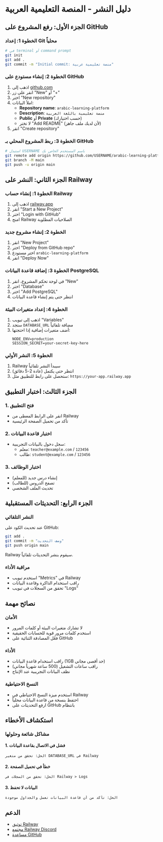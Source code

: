 # دليل النشر - المنصة التعليمية العربية

## الجزء الأول: رفع المشروع على GitHub

### الخطوة 1: إعداد Git محلياً
```bash
# في terminal أو command prompt
git init
git add .
git commit -m "Initial commit: منصة تعليمية عربية"
```

### الخطوة 2: إنشاء مستودع على GitHub
1. اذهب إلى [github.com](https://github.com)
2. انقر على زر "New" أو "+"
3. اختر "New repository"
4. املأ البيانات:
   - **Repository name**: `arabic-learning-platform`
   - **Description**: `منصة تعليمية باللغة العربية`
   - **Public** أو **Private** (حسب اختيارك)
   - لا تختر "Add README" (لأن لديك ملف جاهز)
5. انقر "Create repository"

### الخطوة 3: ربط المشروع المحلي بـ GitHub
```bash
# استبدل USERNAME باسم المستخدم الخاص بك
git remote add origin https://github.com/USERNAME/arabic-learning-platform.git
git branch -M main
git push -u origin main
```

## الجزء الثاني: النشر على Railway

### الخطوة 1: إنشاء حساب Railway
1. اذهب إلى [railway.app](https://railway.app)
2. انقر "Start a New Project"
3. اختر "Login with GitHub"
4. امنح Railway الصلاحيات المطلوبة

### الخطوة 2: إنشاء مشروع جديد
1. انقر "New Project"
2. اختر "Deploy from GitHub repo"
3. اختر مستودع `arabic-learning-platform`
4. انقر "Deploy Now"

### الخطوة 3: إضافة قاعدة البيانات PostgreSQL
1. في لوحة تحكم المشروع، انقر "New"
2. اختر "Database"
3. اختر "Add PostgreSQL"
4. انتظر حتى يتم إنشاء قاعدة البيانات

### الخطوة 4: إعداد متغيرات البيئة
1. اذهب إلى تبويب "Variables"
2. ستجد `DATABASE_URL` مضافة تلقائياً
3. أضف متغيرات إضافية إذا احتجتها:
   ```
   NODE_ENV=production
   SESSION_SECRET=your-secret-key-here
   ```

### الخطوة 5: النشر الأولي
1. Railway سيبدأ النشر تلقائياً
2. انتظر حتى يكتمل (عادة 2-5 دقائق)
3. ستحصل على رابط للتطبيق مثل: `https://your-app.railway.app`

## الجزء الثالث: اختبار التطبيق

### 1. فتح التطبيق
- انقر على الرابط المعطى من Railway
- تأكد من تحميل الصفحة الرئيسية

### 2. اختبار قاعدة البيانات
- سجل دخول بالبيانات التجريبية:
  - معلم: `teacher@example.com` / `123456`
  - طالب: `student@example.com` / `123456`

### 3. اختبار الوظائف
- إنشاء درس جديد (للمعلم)
- تصفح الدروس (للطالب)
- تحديث الملف الشخصي

## الجزء الرابع: التحديثات المستقبلية

### النشر التلقائي
عند تحديث الكود على GitHub:
```bash
git add .
git commit -m "وصف التحديث"
git push origin main
```
Railway سيقوم بنشر التحديثات تلقائياً.

### مراقبة الأداء
- استخدم تبويب "Metrics" في Railway
- راقب استخدام الذاكرة وقاعدة البيانات
- تحقق من السجلات في تبويب "Logs"

## نصائح مهمة

### الأمان
- لا تشارك متغيرات البيئة أو كلمات المرور
- استخدم كلمات مرور قوية للحسابات الحقيقية
- فعّل المصادقة الثنائية على GitHub

### الأداء
- راقب استخدام قاعدة البيانات (1GB حد أقصى مجاني)
- راقب ساعات التشغيل (500 ساعة شهرياً مجاني)
- نظف البيانات التجريبية عند الإنتاج

### النسخ الاحتياطية
- استخدم ميزة النسخ الاحتياطي في Railway
- احتفظ بنسخة من قاعدة البيانات محلياً
- ارفع التحديثات على GitHub بانتظام

## استكشاف الأخطاء

### مشاكل شائعة وحلولها

#### 1. فشل في الاتصال بقاعدة البيانات
```
الحل: تحقق من متغير DATABASE_URL في Railway
```

#### 2. خطأ في تحميل الصفحة
```
الحل: تحقق من السجلات في Railway > Logs
```

#### 3. البيانات لا تحفظ
```
الحل: تأكد من أن قاعدة البيانات تعمل والجداول موجودة
```

## الدعم
- [توثيق Railway](https://docs.railway.app)
- [مجتمع Railway Discord](https://discord.gg/railway)
- [مساعدة GitHub](https://docs.github.com)